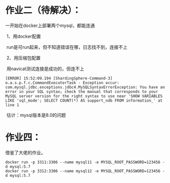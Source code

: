 # 作业二（待解决）：

 一开始在docker上部署两个mysql，都能连通

​	1、用docker配置

​			run是可run起来，但不知道错误在哪，日志找不到，连接不上

​    2、用压缩包配置

​			用navicat测试连接是成功的，但连不上

	[ERROR] 15:52:09.194 [ShardingSphere-Command-3] o.a.s.p.f.c.CommandExecutorTask - Exception occur: com.mysql.jdbc.exceptions.jdbc4.MySQLSyntaxErrorException: You have an error in your SQL syntax; check the manual that corresponds to your MySQL server version for the right syntax to use near 'SHOW VARIABLES LIKE 'sql_mode'; SELECT COUNT(*) AS support_ndb FROM information_' at line 1

​	估计：mysql版本是8.0的问题 

# 作业四：

借鉴了大佬的作业。

```
docker run -p 3311:3306 --name mysql11 -e MYSQL_ROOT_PASSWORD=123456 -d mysql:5.7
docker run -p 3312:3306 --name mysql12 -e MYSQL_ROOT_PASSWORD=123456 -d mysql:5.7
```


